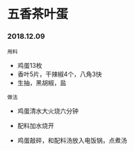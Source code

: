 # 五香茶叶蛋

### 2018.12.09

```
用料
```

* 鸡蛋13枚
* 香叶5片，干辣椒4个，八角3快
* 生抽，黑胡椒，盐



```
做法
```

* 鸡蛋清水大火烧六分钟

* 配料加水烧开
* 鸡蛋敲碎，和配料汤放入电饭锅，点煮汤